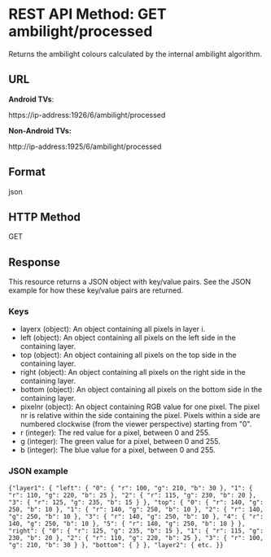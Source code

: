 # REST API Method: GET ambilight/processed
Returns the ambilight colours calculated by the internal ambilight algorithm.
## URL
**Android TVs**:

https://ip-address:1926/6/ambilight/processed

**Non-Android TVs:**

http://ip-address:1925/6/ambilight/processed

## Format
json
## HTTP Method
GET
## Response
This resource returns a JSON object with key/value pairs. See the JSON example for how these key/value pairs are returned.

### Keys
* layerx (object): An object containing all pixels in layer i.
* left (object): An object containing all pixels on the left side in the containing layer.
* top (object): An object containing all pixels on the top side in the containing layer.
* right (object): An object containing all pixels on the right side in the containing layer.
* bottom (object): An object containing all pixels on the bottom side in the containing layer.
* pixelnr (object): An object containing RGB value for one pixel. The pixel nr is relative within the side containing the pixel. Pixels within a side are numbered clockwise (from the viewer perspective) starting from "0".
* r (integer): The red value for a pixel, between 0 and 255.
* g (integer): The green value for a pixel, between 0 and 255.
* b (integer): The blue value for a pixel, between 0 and 255.

### JSON example
`{"layer1":
    {
        "left":
        {
            "0":
            {
                "r": 100,
                "g": 210,
                "b": 30
            },
            "1":
            {
                "r": 110,
                "g": 220,
                "b": 25
            },
            "2":
            {
                "r": 115,
                "g": 230,
                "b": 20
            },
            "3":
            {
                "r": 125,
                "g": 235,
                "b": 15
            }
        },
        "top":
        {
            "0":
            {
                "r": 140,
                "g": 250,
                "b": 10
            },
            "1":
            {
                "r": 140,
                "g": 250,
                "b": 10
            },
            "2":
            {
                "r": 140,
                "g": 250,
                "b": 10
            },
            "3":
            {
                "r": 140,
                "g": 250,
                "b": 10
            },
            "4":
            {
                "r": 140,
                "g": 250,
                "b": 10
            },
            "5":
            {
                "r": 140,
                "g": 250,
                "b": 10
            }
        },
        "right":
        {
            "0":
            {
                "r": 125,
                "g": 235,
                "b": 15
            },
            "1":
            {
                "r": 115,
                "g": 230,
                "b": 20
            },
            "2":
            {
                "r": 110,
                "g": 220,
                "b": 25
            },
            "3":
            {
                "r": 100,
                "g": 210,
                "b": 30
            }
        },
        "bottom":
        {
        }
    },
    "layer2":
    {
        etc.
    }}`                                                            